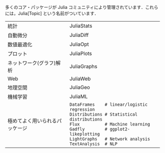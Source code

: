 多くのコア・パッケージが Julia コミュニティにより管理されています．これらには，Julia\[Topic\] という名前がついています．

|                           |                                                  |
| ------------------------- | ------------------------------------------------ |
| 統計             | JuliaStats                                       |
| 自動微分      | JuliaDiff                                        |
| 数値最適化  | JuliaOpt                                         |
| プロット            | JuliaPlots                                       |
| ネットワーク(グラフ)解析  | JuliaGraphs                                      |
| Web                       | JuliaWeb                                         |
| 地理空間            | JuliaGeo                                         |
| 機械学習    | JuliaML                                          |
| 極めてよく用いられるパッケージ    | `DataFrames    # linear/logistic regression`<br>`Distributions # Statistical distributions`<br>`Flux          # Machine learning`<br>`Gadfly        # ggplot2-likeplotting`<br>`LightGraphs   # Network analysis`<br>`TextAnalysis  # NLP` |
